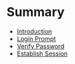 # Summary

* [Introduction](README.md)
* [Login Prompt](prompt.md)
* [Verify Password](verify.md)
* [Establish Session](session.md)
